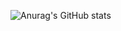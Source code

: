 ![Anurag's GitHub stats](https://github-readme-stats.vercel.app/api?username=iammikomaestro&show_icons=true&theme=radical)
